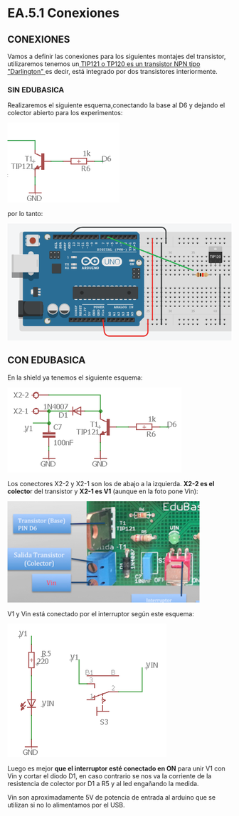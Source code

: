 # EA.5.1 Conexiones

## CONEXIONES

Vamos a definir las conexiones para los siguientes montajes del transistor, utilizaremos tenemos un[ TIP121 o TP120 es un transistor NPN tipo "Darlington" ](https://alltransistors.com/pdfview.php?doc=tip121.pdf&amp;dire=_fairchild_semi)es decir, está integrado por dos transistores interiormente.

### SIN EDUBASICA

Realizaremos el siguiente esquema,conectando la base al D6 y dejando el colector abierto para los experimentos:

![](../../../.gitbook/assets/esquematransistor.png)

por lo tanto:

![](../../../.gitbook/assets/sinedubasica-transistor.png)

## CON EDUBASICA

En la shield ya tenemos el siguiente esquema:

![Esquema del transistor en EDUBASICA, en nuestro caso real R6 es 10k](../../../.gitbook/assets/m3img0.2.png)

Los conectores X2-2 y X2-1 son los de abajo a la izquierda. **X2-2 es el colecto**r del transistor y **X2-1 es V1** \(aunque en la foto pone Vin\):

![](../../../.gitbook/assets/m3img1.2.png)

V1 y Vin está conectado por el interruptor según este esquema:

![Vin y V1 en EDUBASICA](../../../.gitbook/assets/m3img2.2.png)

Luego es mejor **que el interruptor esté conectado en ON** para unir V1 con Vin y cortar el diodo D1, en caso contrario se nos va la corriente de la resistencia de colector por D1 a R5 y al led engañando la medida.

Vin son aproximadamente 5V de potencia de entrada al arduino que se utilizan si no lo alimentamos por el USB.


